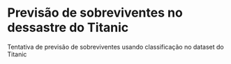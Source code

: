 # Previsão de sobreviventes no dessastre do Titanic

Tentativa de previsão de sobreviventes usando classificação no dataset do Titanic
